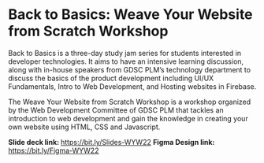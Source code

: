 # Back to Basics: Weave Your Website from Scratch Workshop

Back to Basics is a three-day study jam series for students interested in developer technologies. It aims to have an intensive learning discussion, along with in-house speakers from GDSC PLM’s technology department to discuss the basics of the product development including UI/UX Fundamentals, Intro to Web Development, and Hosting websites in Firebase. <br />

The Weave Your Website from Scratch Workshop is a workshop organized by the Web Development Committee of GDSC PLM that tackles an introduction to web development and gain the knowledge in creating your own website using HTML, CSS and Javascript. <br />

<b>Slide deck link: </b>https://bit.ly/Slides-WYW22
<b>Figma Design link: </b>https://bit.ly/Figma-WYW22